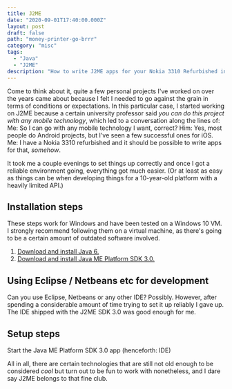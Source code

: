 ```yaml
---
title: J2ME 
date: "2020-09-01T17:40:00.000Z"
layout: post
draft: false
path: "money-printer-go-brrr"
category: "misc"
tags:
  - "Java"
  - "J2ME"
description: "How to write J2ME apps for your Nokia 3310 Refurbished in 2020."
---
```


Come to think about it, quite a few personal projects I've worked on over the years came about because I felt I needed to go against the grain in terms of conditions or expectations. In this particular case, I started working on J2ME because a certain university professor said _you can do this project with any mobile technology_, which led to a conversation along the lines of:
Me: So I can go with any mobile technology I want, correct?
Him: Yes, most people do Android projects, but I've seen a few successful ones for iOS.
Me: I have a Nokia 3310 refurbished and it should be possible to write apps for that, _somehow_.

It took me a couple evenings to set things up correctly and once I got a reliable environment going, everything got much easier. (Or at least as easy as things can be when developing things for a 10-year-old platform with a heavily limited API.)

## Installation steps
These steps work for Windows and have been tested on a Windows 10 VM. I strongly recommend following them on a virtual machine, as there's going to be a certain amount of outdated software involved.

1. [Download and install Java 6.](https://www.oracle.com/java/technologies/javase-java-archive-javase6-downloads.html)
2. [Download and install Java ME Platform SDK 3.0.](https://www.oracle.com/java/technologies/javame-sdk/java-me-sdk-v30.html)

## Using Eclipse / Netbeans etc for development
Can you use Eclipse, Netbeans or any other IDE? Possibly. However, after spending a considerable amount of time trying to set it up reliably I gave up. The IDE shipped with the J2ME SDK 3.0 was good enough for me.

## Setup steps
Start the Java ME Platform SDK 3.0 app (henceforth: IDE)


All in all, there are certain technologies that are still not old enough to be considered _cool_ but turn out to be fun to work with nonetheless, and I dare say J2ME belongs to that fine club. 